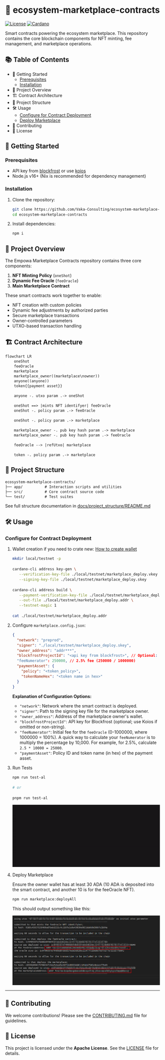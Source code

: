 # 🏪 ecosystem-marketplace-contracts

[![License](https://img.shields.io/badge/License-Apache_2.0-blue.svg)](https://opensource.org/licenses/Apache-2.0)
[![Cardano](https://img.shields.io/badge/Built%20for-Cardano-003399.svg)](https://www.cardano.org/)

Smart contracts powering the ecosystem marketplace. This repository contains the core blockchain components for NFT minting, fee management, and marketplace operations.

## 📚 Table of Contents

- 🚀 Getting Started
  - [Prerequisites](#prerequisites)
  - [Installation](#installation)
- 🔭 Project Overview
- 🏗 Contract Architecture
- 📂 Project Structure
- 🛠 Usage
  - [Configure for Contract Deployment](#configure-for-contract-deployment)
  - [Deploy Marketplace](#deploy-marketplace)
- 🤝 Contributing
- 📜 License

## 🚀 Getting Started

### Prerequisites

- API key from [blockfrost](https://blockfrost.dev/overview/getting-started) or use [koios](https://developers.cardano.org/docs/get-started/koios/)
- Node.js v16+ (Nix is recommended for dependency management)

### Installation

1. Clone the repository:

   ```bash
   git clone https://github.com/Vaka-Consulting/ecosystem-marketplace-contracts.git
   cd ecosystem-marketplace-contracts
   ````

2.  Install dependencies:

    ```bash
    npm i
    ```

## 🔭 Project Overview

The Empowa Marketplace Contracts repository contains three core components:

1.  **NFT Minting Policy** (`oneShot`)
2.  **Dynamic Fee Oracle** (`feeOracle`)
3.  **Main Marketplace Contract**

These smart contracts work together to enable:

  - NFT creation with custom policies
  - Dynamic fee adjustments by authorized parties
  - Secure marketplace transactions
  - Owner-controlled parameters
  - UTXO-based transaction handling

## 🏗 Contract Architecture

```mermaid
flowchart LR
    oneShot
    feeOracle
    marketplace
    marketplace_owner((marketplace\nowner))
    anyone((anyone))
    token{{payment asset}}

    anyone -. utxo param .-> oneShot

    oneShot ==> |mints NFT identifyer| feeOracle
    oneShot -. policy param .-> feeOracle

    oneShot -. policy param .-> marketplace
    
    marketplace_owner -. pub key hash param .-> marketplace
    marketplace_owner -. pub key hash param .-> feeOracle

    feeOracle --> |refUtxo| marketplace
    
    token -. policy param .-> marketplace
```

## 📂 Project Structure

```
ecosystem-marketplace-contracts/
├── app/          # Interaction scripts and utilities
├── src/          # Core contract source code
└── test/         # Test suites
```

See full structure documentation in [docs/project_structure/README.md](./docs/project_structure/README.md)


## 🛠 Usage

### Configure for Contract Deployment

1. Wallet creation if you need to crate new: [How to create wallet](https://developers.cardano.org/docs/integrate-cardano/creating-wallet-faucet/)
   ```bash
   mkdir local/testnet -p

   cardano-cli address key-gen \
      --verification-key-file ./local/testnet/marketplace_deploy.vkey \
      --signing-key-file ./local/testnet/marketplace_deploy.skey

   cardano-cli address build \
      --payment-verification-key-file ./local/testnet/marketplace_deploy.vkey \
      --out-file ./local/testnet/marketplace_deploy.addr \
      --testnet-magic 1

   cat ./local/testnet/marketplace_deploy.addr
   ```
2.  Configure `marketplace.config.json`:

    ```json
    {
      "network": "preprod",
      "signer": "./local/testnet/marketplace_deploy.skey",
      "owner_address": "addr***",
      "blockfrostProjectId": "<api key from blockfrost>", // Optional: Leave as non-string(null) for Koios
      "feeNumerator": 250000, // 2.5% fee (250000 / 1000000)
      "paymentAsset": {
        "policy": "<token_policy>",
        "tokenNameHex": "<token name in hex>"
      }
    }
    ```

    **Explanation of Configuration Options:**

      - `"network"`: Network where the smart contract is deployed.
      - `"signer"`: Path to the signing key file for the marketplace owner.
      - `"owner_address"`: Address of the marketplace owner's wallet.
      - `"blockfrostProjectId"`: API key for Blockfrost (optional; use Koios if omitted or non-string).
      - `"feeNumerator"`: Initial fee for the `feeOracle` (0-1000000, where 1000000 = 100%).  A quick way to calculate your `feeNumerator` is to multiply the percentage by 10,000.  For example, for 2.5%, calculate `2.5 * 10000 = 25000`.
      - `"paymentAsset"`: Policy ID and token name (in hex) of the payment asset.

3. Run Tests

    ```bash
    npm run test-al

    # or

    pnpm run test-al
    ```
    ![empowa-marketplace-unit-tests.gif](test/assets/images/empowa-marketplace-unit-tests.gif)

4.  Deploy Marketplace

    Ensure the owner wallet has at least 30 ADA (10 ADA is deposited into the smart contract, and another 10 is for the feeOracle NFT).

    ```bash
    npm run marketplace:deployAll
    ```

    This should output something like this:

    ![marketplace](docs/marketplace.png "Marketplace Deploy")

    
-----

## 🤝 Contributing

We welcome contributions\! Please see the [CONTRIBUTING.md](./CONTRIBUTING.md) file for guidelines.

## 📜 License

This project is licensed under the **Apache License**. See the [LICENSE](LICENSE) file for details.

